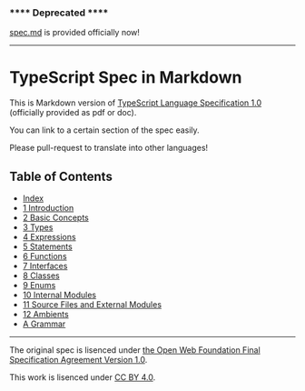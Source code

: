 ### **** Deprecated ****

[spec.md](https://github.com/Microsoft/TypeScript/blob/master/doc/spec.md) is provided officially now!

----

TypeScript Spec in Markdown
====

This is Markdown version of [TypeScript Language Specification 1.0](http://www.typescriptlang.org/Content/TypeScript%20Language%20Specification.pdf) (officially provided as pdf or doc).

You can link to a certain section of the spec easily.

Please pull-request to translate into other languages!

## Table of Contents

* [Index](./en/index.md)
* [1 Introduction](./en/ch01.md)
* [2 Basic Concepts](./en/ch02.md)
* [3 Types](./en/ch03.md)
* [4 Expressions](./en/ch04.md)
* [5 Statements](./en/ch05.md)
* [6 Functions](./en/ch06.md)
* [7 Interfaces](./en/ch07.md)
* [8 Classes](./en/ch08.md)
* [9 Enums](./en/ch09.md)
* [10 Internal Modules](./en/ch10.md)
* [11 Source Files and External Modules](./en/ch11.md)
* [12 Ambients](./en/ch12.md)
* [A Grammar](./en/appendix.md)

----

The original spec is lisenced under [the Open Web Foundation Final Specification
Agreement Version 1.0](http://www.openwebfoundation.org/legal/the-owf-1-0-agreements/owfa-1-0).

This work is lisenced under [CC BY 4.0](http://creativecommons.org/licenses/by/4.0/).
